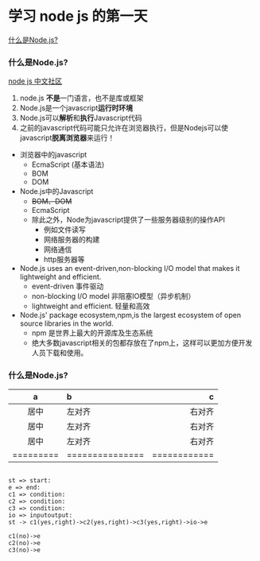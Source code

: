 # 学习 node js 的第一天


<a href="#aaa">什么是Node.js?</a>

### <a name="#1">什么是Node.js?</a>

[node js 中文社区](https://cnodejs.org/)

1. node.js **不是**一门语言，也不是库或框架
2. Node.js是一个javascript**运行时环境**
3. Node.js可以**解析**和**执行**Javascript代码
4. 之前的javascript代码可能只允许在浏览器执行，但是Nodejs可以使javascript**脱离浏览器**来运行！

- 浏览器中的javascript
    - EcmaScript (基本语法)
    - BOM
    - DOM
- Node.js中的Javascript
    - <s>BOM、DOM</s>
    - EcmaScript
    - 除此之外，Node为javascript提供了一些服务器级别的操作API
        - 例如文件读写
        - 网络服务器的构建
        - 网络通信
        - http服务器等
- Node.js uses an event-driven,non-blocking I/O model that makes it lightweight and efficient.
    - event-driven 事件驱动
    - non-blocking I/O model 非阻塞IO模型（异步机制）
    - lightweight and efficient. 轻量和高效
- Node.js' package ecosystem,npm,is the largest ecosystem of open source libraries in the world.
    - npm 是世界上最大的开源库及生态系统
    - 绝大多数javascript相关的包都存放在了npm上，这样可以更加方便开发人员下载和使用。





 ### <a name="aaa">什么是Node.js?</a>

|    a    |       b       |      c     |
|:-------:|:------------- | ----------:|
|   居中  |     左对齐    |   右对齐   |
|   居中  |     左对齐    |   右对齐   |
|   居中  |     左对齐    |   右对齐   |
|=========|===============|============|



```flow    

st => start: 
e => end:         
c1 => condition:  
c2 => condition:   
c3 => condition:    
io => inputoutput:
st -> c1(yes,right)->c2(yes,right)->c3(yes,right)->io->e

c1(no)->e                   
c2(no)->e                   
c3(no)->e

```